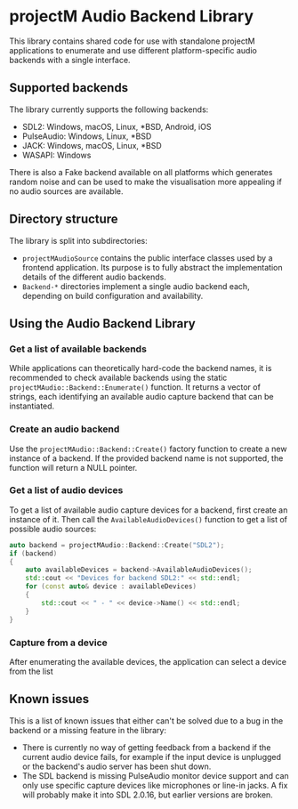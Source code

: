 # projectM Audio Backend Library

This library contains shared code for use with standalone projectM applications to enumerate and use different
platform-specific audio backends with a single interface.

## Supported backends

The library currently supports the following backends:

- SDL2: Windows, macOS, Linux, *BSD, Android, iOS
- PulseAudio: Windows, Linux, *BSD
- JACK: Windows, macOS, Linux, *BSD
- WASAPI: Windows

There is also a Fake backend available on all platforms which generates random noise and can be used to make the
visualisation more appealing if no audio sources are available.

## Directory structure

The library is split into subdirectories:

- `projectMAudioSource` contains the public interface classes used by a frontend application. Its purpose is to fully
  abstract the implementation details of the different audio backends.
- `Backend-*` directories implement a single audio backend each, depending on build configuration and availability.

## Using the Audio Backend Library

### Get a list of available backends

While applications can theoretically hard-code the backend names, it is recommended to check available backends using
the static `projectMAudio::Backend::Enumerate()` function. It returns a vector of strings, each identifying an available
audio capture backend that can be instantiated.

### Create an audio backend

Use the `projectMAudio::Backend::Create()` factory function to create a new instance of a backend. If the provided
backend name is not supported, the function will return a NULL pointer.

### Get a list of audio devices

To get a list of available audio capture devices for a backend, first create an instance of it. Then call
the `AvailableAudioDevices()` function to get a list of possible audio sources:

```C++
auto backend = projectMAudio::Backend::Create("SDL2");
if (backend)
{
    auto availableDevices = backend->AvailableAudioDevices();
    std::cout << "Devices for backend SDL2:" << std::endl;
    for (const auto& device : availableDevices)
    {
        std::cout << " - " << device->Name() << std::endl;
    }
}
```

### Capture from a device

After enumerating the available devices, the application can select a device from the list

## Known issues

This is a list of known issues that either can't be solved due to a bug in the backend or a missing feature in the
library:

- There is currently no way of getting feedback from a backend if the current audio device fails, for example if the
  input device is unplugged or the backend's audio server has been shut down.
- The SDL backend is missing PulseAudio monitor device support and can only use specific capture devices like
  microphones or line-in jacks. A fix will probably make it into SDL 2.0.16, but earlier versions are broken.
